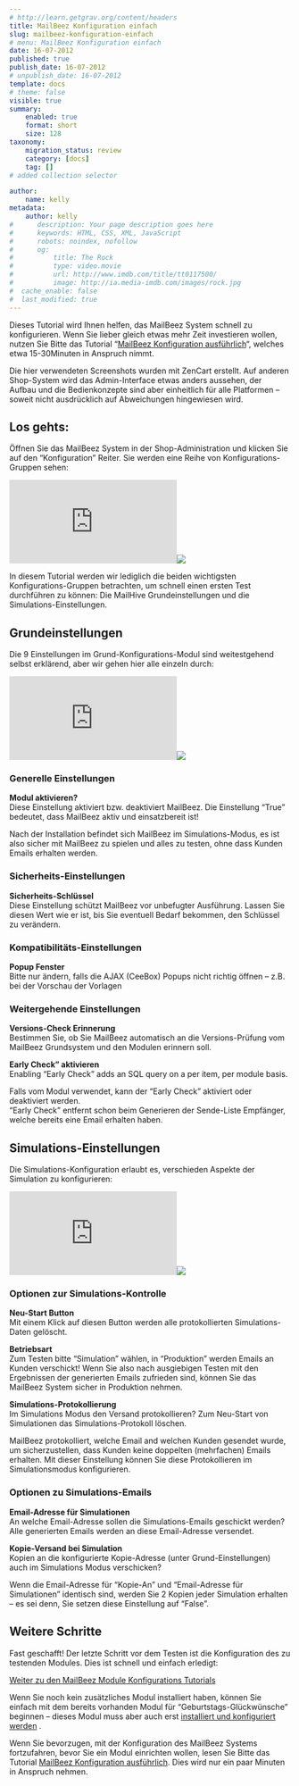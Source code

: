 ```yaml
---
# http://learn.getgrav.org/content/headers
title: MailBeez Konfiguration einfach
slug: mailbeez-konfiguration-einfach
# menu: MailBeez Konfiguration einfach
date: 16-07-2012
published: true
publish_date: 16-07-2012
# unpublish_date: 16-07-2012
template: docs
# theme: false
visible: true
summary:
    enabled: true
    format: short
    size: 128
taxonomy:
    migration_status: review
    category: [docs]
    tag: []
# added collection selector

author:
    name: kelly
metadata:
    author: kelly
#      description: Your page description goes here
#      keywords: HTML, CSS, XML, JavaScript
#      robots: noindex, nofollow
#      og:
#          title: The Rock
#          type: video.movie
#          url: http://www.imdb.com/title/tt0117500/
#          image: http://ia.media-imdb.com/images/rock.jpg
#  cache_enable: false
#  last_modified: true
---
```


Dieses Tutorial wird Ihnen helfen, das MailBeez System schnell zu konfigurieren. Wenn Sie lieber gleich etwas mehr Zeit investieren wollen, nutzen Sie Bitte das Tutorial “[MailBeez Konfiguration ausführlich](http://www.mailbeez.de/dokumentation/tutorials/mailbeez-konfiguration-ausfuehrlich/)“, welches etwa 15-30Minuten in Anspruch nimmt.

Die hier verwendeten Screenshots wurden mit ZenCart erstellt. Auf anderen Shop-System wird das Admin-Interface etwas anders aussehen, der Aufbau und die Bedienkonzepte sind aber einheitlich für alle Platformen – soweit nicht ausdrücklich auf Abweichungen hingewiesen wird.

## Los gehts:

Öffnen Sie das MailBeez System in der Shop-Administration und klicken Sie auf den “Konfiguration” Reiter. Sie werden eine Reihe von Konfigurations-Gruppen sehen:

[![](http://localhost/wordpress_mailbeez_EOL/wp-content/themes/awake/lib/scripts/timthumb/thumb.php?src=http://www.mailbeez.de/images/doc/common_images/config_tab.png&w=270&h=134&zc=1&q=100 "Configuration Tab")](http://www.mailbeez.de/images/doc/common_images/config_tab.png "Configuration Tab")![](http://localhost/wordpress_mailbeez_EOL/wp-content/themes/awake/images/shortcodes/image_shadow.png)

In diesem Tutorial werden wir lediglich die beiden wichtigsten Konfigurations-Gruppen betrachten, um schnell einen ersten Test durchführen zu können: Die MailHive Grundeinstellungen und die Simulations-Einstellungen.

## Grundeinstellungen

Die 9 Einstellungen im Grund-Konfigurations-Modul sind weitestgehend selbst erklärend, aber wir gehen hier alle einzeln durch:

[![](http://localhost/wordpress_mailbeez_EOL/wp-content/themes/awake/lib/scripts/timthumb/thumb.php?src=http://www.mailbeez.de/images/doc/configuration/config_mailhive.png&w=175&h=323&zc=1&q=100 "Basic Configuration Settings")](http://www.mailbeez.de/images/doc/configuration/config_mailhive.png "Basic Configuration Settings")![](http://localhost/wordpress_mailbeez_EOL/wp-content/themes/awake/images/shortcodes/image_shadow.png)

### Generelle Einstellungen

**Modul aktivieren?**  
 Diese Einstellung aktiviert bzw. deaktiviert MailBeez. Die Einstellung “True” bedeutet, dass MailBeez aktiv und einsatzbereit ist!

Nach der Installation befindet sich MailBeez im Simulations-Modus, es ist also sicher mit MailBeez zu spielen und alles zu testen, ohne dass Kunden Emails erhalten werden.

### Sicherheits-Einstellungen

**Sicherheits-Schlüssel**  
 Diese Einstellung schützt MailBeez vor unbefugter Ausführung. Lassen Sie diesen Wert wie er ist, bis Sie eventuell Bedarf bekommen, den Schlüssel zu verändern.

### Kompatibilitäts-Einstellungen

**Popup Fenster**  
 Bitte nur ändern, falls die AJAX (CeeBox) Popups nicht richtig öffnen – z.B. bei der Vorschau der Vorlagen

### Weitergehende Einstellungen

**Versions-Check Erinnerung**  
 Bestimmen Sie, ob Sie MailBeez automatisch an die Versions-Prüfung vom MailBeez Grundsystem und den Modulen erinnern soll.

**Early Check” aktivieren**  
 Enabling “Early Check” adds an SQL query on a per item, per module basis.

Falls vom Modul verwendet, kann der “Early Check” aktiviert oder deaktiviert werden.  
 “Early Check” entfernt schon beim Generieren der Sende-Liste Empfänger, welche bereits eine Email erhalten haben.

## Simulations-Einstellungen

Die Simulations-Konfiguration erlaubt es, verschieden Aspekte der Simulation zu konfigurieren:

[![](http://localhost/wordpress_mailbeez_EOL/wp-content/themes/awake/lib/scripts/timthumb/thumb.php?src=http://www.mailbeez.de/images/doc/configuration/config_simulation.png&w=175&h=295&zc=1&q=100 "Simulation Settings")](http://www.mailbeez.de/images/doc/configuration/config_simulation.png "Simulation Settings")![](http://localhost/wordpress_mailbeez_EOL/wp-content/themes/awake/images/shortcodes/image_shadow.png)

### Optionen zur Simulations-Kontrolle

**Neu-Start Button**  
 Mit einem Klick auf diesen Button werden alle protokollierten Simulations-Daten gelöscht.

**Betriebsart**  
 Zum Testen bitte “Simulation” wählen, in “Produktion” werden Emails an Kunden verschickt! Wenn Sie also nach ausgiebigen Testen mit den Ergebnissen der generierten Emails zufrieden sind, können Sie das MailBeez System sicher in Produktion nehmen.

**Simulations-Protokollierung**  
 Im Simulations Modus den Versand protokollieren? Zum Neu-Start von Simulationen das Simulations-Protokoll löschen.

MailBeez protokolliert, welche Email and welchen Kunden gesendet wurde, um sicherzustellen, dass Kunden keine doppelten (mehrfachen) Emails erhalten. Mit dieser Einstellung können Sie diese Protokollieren im Simulationsmodus konfigurieren.

### Optionen zu Simulations-Emails

**Email-Adresse für Simulationen**  
 An welche Email-Adresse sollen die Simulations-Emails geschickt werden? Alle generierten Emails werden an diese Email-Adresse versendet.

**Kopie-Versand bei Simulation**  
 Kopien an die konfigurierte Kopie-Adresse (unter Grund-Einstellungen) auch im Simulations Modus verschicken?

Wenn die Email-Adresse für “Kopie-An” und “Email-Adresse für Simulationen” identisch sind, werden Sie 2 Kopien jeder Simulation erhalten – es sei denn, Sie setzen diese Einstellung auf “False”.



## Weitere Schritte

Fast geschafft! Der letzte Schritt vor dem Testen ist die Konfiguration des zu testenden Modules. Dies ist schnell und einfach erledigt:

[Weiter zu den MailBeez Module Konfigurations Tutorials](http://www.mailbeez.de/dokumentation/tutorials/mailbeez-tutorials/)

Wenn Sie noch kein zusätzliches Modul installiert haben, können Sie einfach mit dem bereits vorhanden Modul für “Geburtstags-Glückwünsche” beginnen – dieses Modul muss aber auch erst [installiert und konfiguriert werden](http://www.mailbeez.de/dokumentation/tutorials/mailbeez-tutorials/geburstags-glueckwuensche-konfiguration-tutorial/) .

Wenn Sie bevorzugen, mit der Konfiguration des MailBeez Systems fortzufahren, bevor Sie ein Modul einrichten wollen, lesen Sie Bitte das Tutorial [MailBeez Konfiguration ausführlich](http://www.mailbeez.de/dokumentation/tutorials/mailbeez-konfiguration-ausfuehrlich/). Dies wird nur ein paar Minuten in Anspruch nehmen.
